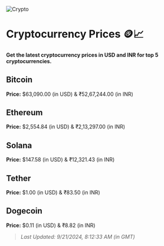 
![Crypto](https://www.techguide.com.au/wp-content/uploads/2020/11/crypto3.jpeg)

# Cryptocurrency Prices 🪙📈

#### Get the latest cryptocurrency prices in USD and INR for top 5 cryptocurrencies.

## Bitcoin

**Price:** $63,090.00 (in USD) & ₹52,67,244.00 (in INR)

## Ethereum

**Price:** $2,554.84 (in USD) & ₹2,13,297.00 (in INR)

## Solana

**Price:** $147.58 (in USD) & ₹12,321.43 (in INR)

## Tether

**Price:** $1.00 (in USD) & ₹83.50 (in INR)

## Dogecoin

**Price:** $0.11 (in USD) & ₹8.82 (in INR)

> _Last Updated: 9/21/2024, 8:12:33 AM (in GMT)_
